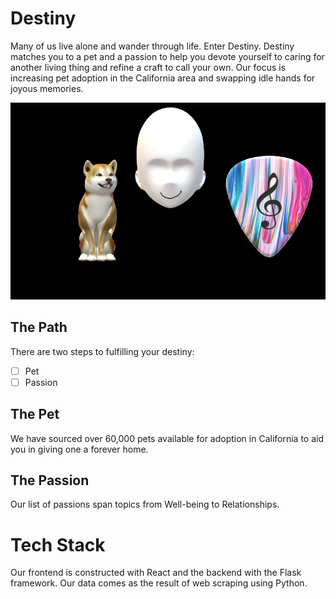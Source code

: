 # Destiny
Many of us live alone and wander through life. Enter Destiny. Destiny matches you to a pet and a passion to help you devote yourself to caring for another living thing and refine a craft to call your own. Our focus is increasing pet adoption in the California area and swapping idle hands for joyous memories.

![Smiley, Dog, Guitar Pick](/logo.png)

## The Path
There are two steps to fulfilling your destiny:
- [ ] Pet
- [ ] Passion

## The Pet
We have sourced over 60,000 pets available for adoption in California to aid you in giving one a forever home.

## The Passion
Our list of passions span topics from Well-being to Relationships.

# Tech Stack
Our frontend is constructed with React and the backend with the Flask framework. Our data comes as the result of web scraping using Python.
